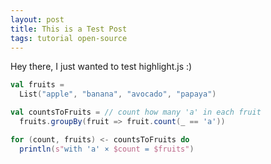 ```yaml
---
layout: post
title: This is a Test Post
tags: tutorial open-source
---
```


Hey there, I just wanted to test highlight.js :)

```scala 3
val fruits =
  List("apple", "banana", "avocado", "papaya")

val countsToFruits = // count how many 'a' in each fruit
  fruits.groupBy(fruit => fruit.count(_ == 'a'))

for (count, fruits) <- countsToFruits do
  println(s"with 'a' × $count = $fruits")
```
